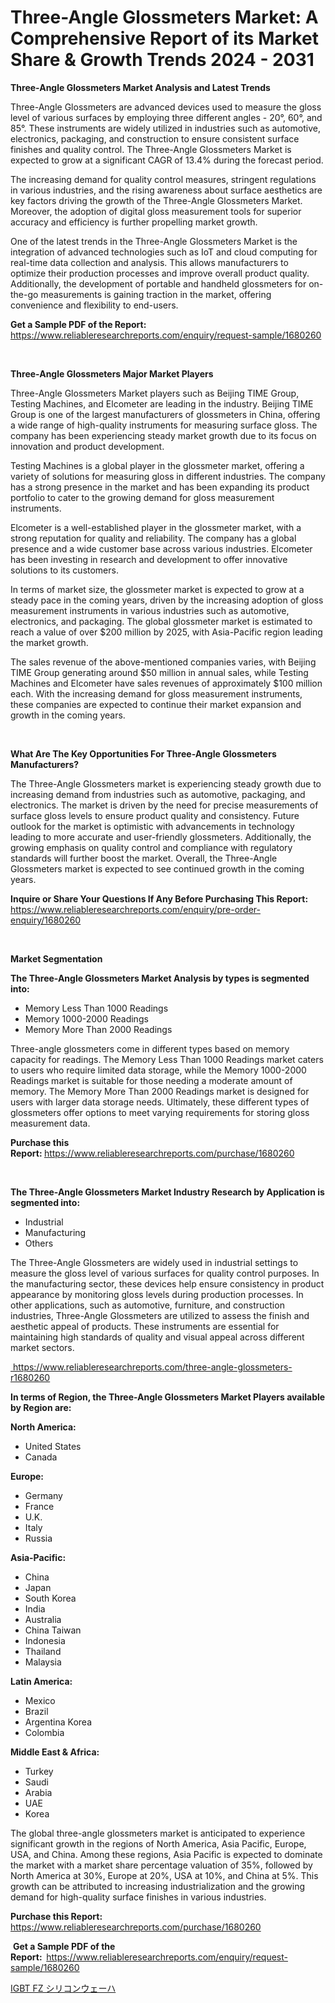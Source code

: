 <p><h1>Three-Angle Glossmeters Market: A Comprehensive Report of its Market Share & Growth Trends 2024 - 2031</h1></p><p><strong>Three-Angle Glossmeters Market Analysis and Latest Trends</strong></p>
<p><p>Three-Angle Glossmeters are advanced devices used to measure the gloss level of various surfaces by employing three different angles - 20°, 60°, and 85°. These instruments are widely utilized in industries such as automotive, electronics, packaging, and construction to ensure consistent surface finishes and quality control. The Three-Angle Glossmeters Market is expected to grow at a significant CAGR of 13.4% during the forecast period.</p><p>The increasing demand for quality control measures, stringent regulations in various industries, and the rising awareness about surface aesthetics are key factors driving the growth of the Three-Angle Glossmeters Market. Moreover, the adoption of digital gloss measurement tools for superior accuracy and efficiency is further propelling market growth.</p><p>One of the latest trends in the Three-Angle Glossmeters Market is the integration of advanced technologies such as IoT and cloud computing for real-time data collection and analysis. This allows manufacturers to optimize their production processes and improve overall product quality. Additionally, the development of portable and handheld glossmeters for on-the-go measurements is gaining traction in the market, offering convenience and flexibility to end-users.</p></p>
<p><strong>Get a Sample PDF of the Report:&nbsp;</strong> <a href="https://www.reliableresearchreports.com/enquiry/request-sample/1680260">https://www.reliableresearchreports.com/enquiry/request-sample/1680260</a></p>
<p>&nbsp;</p>
<p><strong>Three-Angle Glossmeters Major Market Players</strong></p>
<p><p>Three-Angle Glossmeters Market players such as Beijing TIME Group, Testing Machines, and Elcometer are leading in the industry. Beijing TIME Group is one of the largest manufacturers of glossmeters in China, offering a wide range of high-quality instruments for measuring surface gloss. The company has been experiencing steady market growth due to its focus on innovation and product development.</p><p>Testing Machines is a global player in the glossmeter market, offering a variety of solutions for measuring gloss in different industries. The company has a strong presence in the market and has been expanding its product portfolio to cater to the growing demand for gloss measurement instruments.</p><p>Elcometer is a well-established player in the glossmeter market, with a strong reputation for quality and reliability. The company has a global presence and a wide customer base across various industries. Elcometer has been investing in research and development to offer innovative solutions to its customers.</p><p>In terms of market size, the glossmeter market is expected to grow at a steady pace in the coming years, driven by the increasing adoption of gloss measurement instruments in various industries such as automotive, electronics, and packaging. The global glossmeter market is estimated to reach a value of over $200 million by 2025, with Asia-Pacific region leading the market growth.</p><p>The sales revenue of the above-mentioned companies varies, with Beijing TIME Group generating around $50 million in annual sales, while Testing Machines and Elcometer have sales revenues of approximately $100 million each. With the increasing demand for gloss measurement instruments, these companies are expected to continue their market expansion and growth in the coming years.</p></p>
<p>&nbsp;</p>
<p><strong>What Are The Key Opportunities For Three-Angle Glossmeters Manufacturers?</strong></p>
<p><p>The Three-Angle Glossmeters market is experiencing steady growth due to increasing demand from industries such as automotive, packaging, and electronics. The market is driven by the need for precise measurements of surface gloss levels to ensure product quality and consistency. Future outlook for the market is optimistic with advancements in technology leading to more accurate and user-friendly glossmeters. Additionally, the growing emphasis on quality control and compliance with regulatory standards will further boost the market. Overall, the Three-Angle Glossmeters market is expected to see continued growth in the coming years.</p></p>
<p><strong>Inquire or Share Your Questions If Any Before Purchasing This Report:</strong> <a href="https://www.reliableresearchreports.com/enquiry/pre-order-enquiry/1680260">https://www.reliableresearchreports.com/enquiry/pre-order-enquiry/1680260</a></p>
<p>&nbsp;</p>
<p><strong>Market Segmentation</strong></p>
<p><strong>The Three-Angle Glossmeters Market Analysis by types is segmented into:</strong></p>
<p><ul><li>Memory Less Than 1000 Readings</li><li>Memory 1000-2000 Readings</li><li>Memory More Than 2000 Readings</li></ul></p>
<p><p>Three-angle glossmeters come in different types based on memory capacity for readings. The Memory Less Than 1000 Readings market caters to users who require limited data storage, while the Memory 1000-2000 Readings market is suitable for those needing a moderate amount of memory. The Memory More Than 2000 Readings market is designed for users with larger data storage needs. Ultimately, these different types of glossmeters offer options to meet varying requirements for storing gloss measurement data.</p></p>
<p><strong>Purchase this Report:&nbsp;</strong><a href="https://www.reliableresearchreports.com/purchase/1680260">https://www.reliableresearchreports.com/purchase/1680260</a></p>
<p>&nbsp;</p>
<p><strong>The Three-Angle Glossmeters Market Industry Research by Application is segmented into:</strong></p>
<p><ul><li>Industrial</li><li>Manufacturing</li><li>Others</li></ul></p>
<p><p>The Three-Angle Glossmeters are widely used in industrial settings to measure the gloss level of various surfaces for quality control purposes. In the manufacturing sector, these devices help ensure consistency in product appearance by monitoring gloss levels during production processes. In other applications, such as automotive, furniture, and construction industries, Three-Angle Glossmeters are utilized to assess the finish and aesthetic appeal of products. These instruments are essential for maintaining high standards of quality and visual appeal across different market sectors.</p></p>
<p><a href="https://www.reliableresearchreports.com/three-angle-glossmeters-r1680260">&nbsp;https://www.reliableresearchreports.com/three-angle-glossmeters-r1680260</a></p>
<p><strong>In terms of Region, the Three-Angle Glossmeters Market Players available by Region are:</strong></p>
<p>
    <p> <strong> North America: </strong>
        <ul>
            <li>United States</li>
            <li>Canada</li>
        </ul>
        </p> 
    <p> <strong> Europe: </strong>
        <ul>
            <li>Germany</li>
            <li>France</li>
            <li>U.K.</li>
            <li>Italy</li>
            <li>Russia</li>
        </ul>
        </p> 
    <p> <strong> Asia-Pacific: </strong>
        <ul>
            <li>China</li>
            <li>Japan</li>
            <li>South Korea</li>
            <li>India</li>
            <li>Australia</li>
            <li>China Taiwan</li>
            <li>Indonesia</li>
            <li>Thailand</li>
            <li>Malaysia</li>
        </ul>
        </p> 
    <p> <strong> Latin America: </strong>
        <ul>
            <li>Mexico</li>
            <li>Brazil</li>
            <li>Argentina Korea</li>
            <li>Colombia</li>
        </ul>
        </p> 
    <p> <strong> Middle East & Africa: </strong>
        <ul>
            <li>Turkey</li>
            <li>Saudi</li>
            <li>Arabia</li>
            <li>UAE</li>
            <li>Korea</li>
        </ul>
    </p>
    </p>
<p><p>The global three-angle glossmeters market is anticipated to experience significant growth in the regions of North America, Asia Pacific, Europe, USA, and China. Among these regions, Asia Pacific is expected to dominate the market with a market share percentage valuation of 35%, followed by North America at 30%, Europe at 20%, USA at 10%, and China at 5%. This growth can be attributed to increasing industrialization and the growing demand for high-quality surface finishes in various industries.</p></p>
<p><strong>Purchase this Report: </strong><a href="https://www.reliableresearchreports.com/purchase/1680260">https://www.reliableresearchreports.com/purchase/1680260</a></p>
<p>&nbsp;<strong>Get a Sample PDF of the Report:&nbsp;&nbsp;</strong><a href="https://www.reliableresearchreports.com/enquiry/request-sample/1680260">https://www.reliableresearchreports.com/enquiry/request-sample/1680260</a></p>
<p><strong></strong></p>
<p><p><a href="https://github.com/AaronVargas43/Market-Research-Report-List-2/blob/main/4407623108245.md">IGBT FZ シリコンウェーハ</a></p></p>